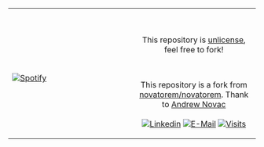 <table width="100%"> 
  <tr>
  <td width="50%">

&nbsp; <br> [![Spotify](https://novatorem-robsoncartes.vercel.app/api/spotify?background_color=0d1117&border_color=ffffff)](https://open.spotify.com/user/225yz5alpkwma2ye7fbcikydi)

  </td>
  <td width="50%">

&nbsp;<p align="center">This repository is [unlicense](https://choosealicense.com/licenses/unlicense/), feel free to fork!

&nbsp;<p align="center">This repository is a fork from [novatorem/novatorem](https://github.com/novatorem/novatorem/). Thank to [Andrew Novac](https://github.com/novatorem) <br><br>
[![Linkedin](https://img.shields.io/badge/linked-in-369?style=flat-square&logo=linkedin&logoColor=white&color=blue)](https://www.linkedin.com/in/robsoncartes)
[![E-Mail](https://img.shields.io/badge/email-reveal-2a8?style=flat-square&logo=gmail&logoColor=white)](https://mailhide.io/e/uuMWsYjj)
[![Visits](https://komarev.com/ghpvc/?username=robsoncartes&logo=GitHub&label=github%20visits&color=336699&logoColor=white&style=flat-square)](https://github.com/robsoncartes)

  </p>
  </td>
</table>
